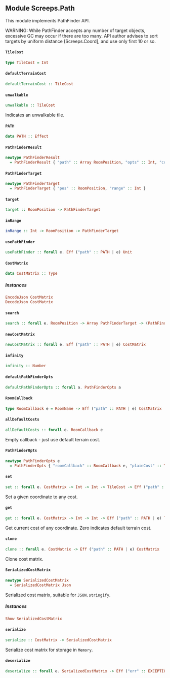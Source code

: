 ## Module Screeps.Path

This module implements PathFinder API.

WARNING: While PathFinder accepts any number of target objects,
         excessive GC may occur if there are too many.
         API author advises to sort targets by uniform distance [Screeps.Coord],
         and use only first 10 or so.

#### `TileCost`

``` purescript
type TileCost = Int
```

#### `defaultTerrainCost`

``` purescript
defaultTerrainCost :: TileCost
```

#### `unwalkable`

``` purescript
unwalkable :: TileCost
```

Indicates an unwalkable tile.

#### `PATH`

``` purescript
data PATH :: Effect
```

#### `PathFinderResult`

``` purescript
newtype PathFinderResult
  = PathFinderResult { "path" :: Array RoomPosition, "opts" :: Int, "cost" :: Int, "incomplete" :: Boolean }
```

#### `PathFinderTarget`

``` purescript
newtype PathFinderTarget
  = PathFinderTarget { "pos" :: RoomPosition, "range" :: Int }
```

#### `target`

``` purescript
target :: RoomPosition -> PathFinderTarget
```

#### `inRange`

``` purescript
inRange :: Int -> RoomPosition -> PathFinderTarget
```

#### `usePathFinder`

``` purescript
usePathFinder :: forall e. Eff ("path" :: PATH | e) Unit
```

#### `CostMatrix`

``` purescript
data CostMatrix :: Type
```

##### Instances
``` purescript
EncodeJson CostMatrix
DecodeJson CostMatrix
```

#### `search`

``` purescript
search :: forall e. RoomPosition -> Array PathFinderTarget -> (PathFinderOpts e) -> Eff ("path" :: PATH | e) PathFinderResult
```

#### `newCostMatrix`

``` purescript
newCostMatrix :: forall e. Eff ("path" :: PATH | e) CostMatrix
```

#### `infinity`

``` purescript
infinity :: Number
```

#### `defaultPathFinderOpts`

``` purescript
defaultPathFinderOpts :: forall a. PathFinderOpts a
```

#### `RoomCallback`

``` purescript
type RoomCallback e = RoomName -> Eff ("path" :: PATH | e) CostMatrix
```

#### `allDefaultCosts`

``` purescript
allDefaultCosts :: forall e. RoomCallback e
```

Empty callback - just use default terrain cost.

#### `PathFinderOpts`

``` purescript
newtype PathFinderOpts e
  = PathFinderOpts { "roomCallback" :: RoomCallback e, "plainCost" :: TileCost, "swampCost" :: TileCost, "flee" :: Boolean, "maxOps" :: Int, "maxRooms" :: Int, "maxCost" :: Number, "heuristicWeight" :: Number }
```

#### `set`

``` purescript
set :: forall e. CostMatrix -> Int -> Int -> TileCost -> Eff ("path" :: PATH | e) Unit
```

Set a given coordinate to any cost.

#### `get`

``` purescript
get :: forall e. CostMatrix -> Int -> Int -> Eff ("path" :: PATH | e) TileCost
```

Get current cost of any coordinate.
Zero indicates default terrain cost.

#### `clone`

``` purescript
clone :: forall e. CostMatrix -> Eff ("path" :: PATH | e) CostMatrix
```

Clone cost matrix.

#### `SerializedCostMatrix`

``` purescript
newtype SerializedCostMatrix
  = SerializedCostMatrix Json
```

Serialized cost matrix, suitable for `JSON.stringify`.

##### Instances
``` purescript
Show SerializedCostMatrix
```

#### `serialize`

``` purescript
serialize :: CostMatrix -> SerializedCostMatrix
```

Serialize cost matrix for storage in `Memory`.

#### `deserialize`

``` purescript
deserialize :: forall e. SerializedCostMatrix -> Eff ("err" :: EXCEPTION | e) CostMatrix
```


